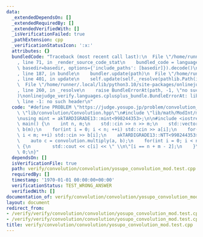 ```yaml
---
data:
  _extendedDependsOn: []
  _extendedRequiredBy: []
  _extendedVerifiedWith: []
  _isVerificationFailed: true
  _pathExtension: cpp
  _verificationStatusIcon: ':x:'
  attributes: {}
  bundledCode: "Traceback (most recent call last):\n  File \"/home/runner/.local/lib/python3.10/site-packages/onlinejudge_verify/documentation/build.py\"\
    , line 71, in _render_source_code_stat\n    bundled_code = language.bundle(stat.path,\
    \ basedir=basedir, options={'include_paths': [basedir]}).decode()\n  File \"/home/runner/.local/lib/python3.10/site-packages/onlinejudge_verify/languages/cplusplus.py\"\
    , line 187, in bundle\n    bundler.update(path)\n  File \"/home/runner/.local/lib/python3.10/site-packages/onlinejudge_verify/languages/cplusplus_bundle.py\"\
    , line 401, in update\n    self.update(self._resolve(pathlib.Path(included), included_from=path))\n\
    \  File \"/home/runner/.local/lib/python3.10/site-packages/onlinejudge_verify/languages/cplusplus_bundle.py\"\
    , line 260, in _resolve\n    raise BundleErrorAt(path, -1, \"no such header\"\
    )\nonlinejudge_verify.languages.cplusplus_bundle.BundleErrorAt: lib/convolution/Convolution.hpp:\
    \ line -1: no such header\n"
  code: "#define PROBLEM \"https://judge.yosupo.jp/problem/convolution_mod\"\n\n#include\
    \ \"lib/convolution/Convolution.hpp\"\n#include \"lib/math/ModInt/mint.hpp\"\n\
    \nusing mint = akTARDIGRADE13::mint<998244353>;\n\n#include <iostream>\n\nint\
    \ main() {\n    int n, m;\n    std::cin >> n >> m;\n    std::vector<mint> a(n),\
    \ b(m);\n    for(int i = 0; i < n; ++i) std::cin >> a[i];\n    for(int i = 0;\
    \ i < m; ++i) std::cin >> b[i];\n    akTARDIGRADE13::NTT<998244353> convolution;\n\
    \    auto c = convolution.multiply(a, b);\n    for(int i = 0; i < n + m - 1; ++i)\
    \ {\n        std::cout << c[i] << \" \\n\"[i == n + m - 2];\n    }\n\n    return\
    \ 0;\n}"
  dependsOn: []
  isVerificationFile: true
  path: verify/convolution/convolution/yosupo_convolution_mod.test.cpp
  requiredBy: []
  timestamp: '1970-01-01 00:00:00+00:00'
  verificationStatus: TEST_WRONG_ANSWER
  verifiedWith: []
documentation_of: verify/convolution/convolution/yosupo_convolution_mod.test.cpp
layout: document
redirect_from:
- /verify/verify/convolution/convolution/yosupo_convolution_mod.test.cpp
- /verify/verify/convolution/convolution/yosupo_convolution_mod.test.cpp.html
title: verify/convolution/convolution/yosupo_convolution_mod.test.cpp
---
```

